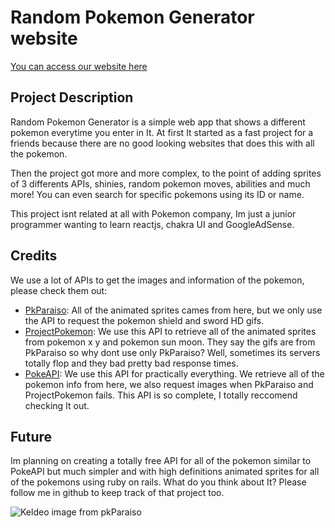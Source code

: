 # Random Pokemon Generator website

[You can access our website here](https://randompokemongenerator.com)

## Project Description

Random Pokemon Generator is a simple web app that shows a different pokemon everytime you enter in It. At first It started as a fast project for a friends because there are no good looking websites that does this with all the pokemon.

Then the project got more and more complex, to the point of adding sprites of 3 differents APIs, shinies, random pokemon moves, abilities and much more!
You can even search for specific pokemons using its ID or name.

This project isnt related at all with Pokemon company, Im just a junior programmer wanting to learn reactjs, chakra UI and GoogleAdSense.

## Credits

We use a lot of APIs to get the images and information of the pokemon, please check them out:

- [PkParaiso](https://pkparaiso.com): All of the animated sprites cames from here, but we only use the API to request the pokemon shield and sword HD gifs.
- [ProjectPokemon](https://projectpokemon.org): We use this API to retrieve all of the animated sprites from pokemon x y and pokemon sun moon. They say the gifs are from PkParaiso so why dont use only PkParaiso? Well, sometimes its servers totally flop and they bad pretty bad response times.
- [PokeAPI](https://pokeapi.co): We use this API for practically everything. We retrieve all of the pokemon info from here, we also request images when PkParaiso and ProjectPokemon fails. This API is so complete, I totally reccomend checking It out.

## Future

Im planning on creating a totally free API for all of the pokemon similar to PokeAPI but much simpler and with high definitions animated sprites for all of the pokemons using ruby on rails. What do you think about It? Please follow me in github to keep track of that project too.

![Keldeo image from pkParaiso](https://www.pkparaiso.com/imagenes/espada_escudo/sprites/animados-gigante/keldeo-s.gif)
